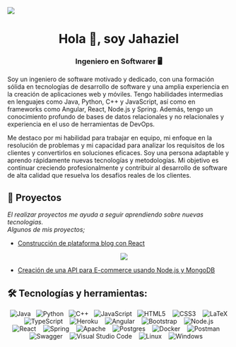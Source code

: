 <!-- ![](https://komarev.com/ghpvc/?username=jahazieljbh&color=blueviolet) -->
[![](https://hits.seeyoufarm.com/api/count/incr/badge.svg?url=https%3A%2F%2Fgithub.com%jahazieljbh&count_bg=%234A4B49&title_bg=%235E21A4&icon=&icon_color=%23E7E7E7&title=visits&edge_flat=true)](https://github.com/)

<h1 align="center">Hola 👋, soy Jahaziel</h1>
<h3 align="center">Ingeniero en Softwarer 🖥️</h3>

<!-- DESCRIPTION -->
Soy un ingeniero de software motivado y dedicado, con una formación sólida en tecnologías de desarrollo de software y una amplia experiencia en la creación de aplicaciones web y móviles. Tengo habilidades intermedias en lenguajes como Java, Python, C++ y JavaScript, así como en frameworks como Angular, React, Node.js y Spring. Además, tengo un conocimiento profundo de bases de datos relacionales y no relacionales y experiencia en el uso de herramientas de DevOps.

Me destaco por mi habilidad para trabajar en equipo, mi enfoque en la resolución de problemas y mi capacidad para analizar los requisitos de los clientes y convertirlos en soluciones eficaces. Soy una persona adaptable y aprendo rápidamente nuevas tecnologías y metodologías. Mi objetivo es continuar creciendo profesionalmente y contribuir al desarrollo de software de alta calidad que resuelva los desafíos reales de los clientes.

## 🚀 Proyectos
_El realizar proyectos me ayuda a seguir aprendiendo sobre nuevas tecnologias._</br>
_Algunos de mis proyectos;_

- [Construcción de plataforma blog con React](https://github.com/jahazielBH/MyBlogProject-React)
  <p align="center"> <img src="https://media.discordapp.net/attachments/1077747221640003681/1097668207533371474/Web_Blog_Project.png"> <p/>
- [Creación de una API para E-commerce usando Node.js y MongoDB](https://github.com/jahazieljbh/eCommerce-API/tree/dev)

## 🛠️ Tecnologías y herramientas:
<p align="center">
  <img src="https://img.shields.io/badge/Java-orange?style=for-the-badge&logo=java&logoColor=white" alt="Java" />&nbsp;&nbsp;
  <img src="https://img.shields.io/badge/Python-blue?style=for-the-badge&logo=python&logoColor=white" alt="Python" />&nbsp;&nbsp;
  <img src="https://img.shields.io/badge/C++-purple?style=for-the-badge&logo=cplusplus&logoColor=white" alt="C++" />&nbsp;&nbsp;
  <img src="https://img.shields.io/badge/JavaScript-yellow?style=for-the-badge&logo=javascript&logoColor=white" alt="JavaScript" />&nbsp;&nbsp;
  <img src="https://img.shields.io/badge/HTML5-red?style=for-the-badge&logo=html5&logoColor=white" alt="HTML5" /> &nbsp;&nbsp;
  <img src="https://img.shields.io/badge/css3-%231572B6.svg?style=for-the-badge&logo=css3&logoColor=white" alt="CSS3" /> &nbsp;&nbsp;
  <img src="https://img.shields.io/badge/latex-%23008080.svg?style=for-the-badge&logo=latex&logoColor=white" alt="LaTeX" /> &nbsp;&nbsp;
  <img src="https://img.shields.io/badge/typescript-%23007ACC.svg?style=for-the-badge&logo=typescript&logoColor=white" alt="TypeScript" /> &nbsp;&nbsp;
  <img src="https://img.shields.io/badge/heroku-%23430098.svg?style=for-the-badge&logo=heroku&logoColor=white" alt="Heroku" /> &nbsp;&nbsp;
  <img src="https://img.shields.io/badge/angular-%23DD0031.svg?style=for-the-badge&logo=angular&logoColor=white" alt="Angular" /> &nbsp;&nbsp;
  <img src="https://img.shields.io/badge/bootstrap-%23563D7C.svg?style=for-the-badge&logo=bootstrap&logoColor=white" alt="Bootstrap" /> &nbsp;&nbsp;
  <img src="https://img.shields.io/badge/node.js-6DA55F?style=for-the-badge&logo=node.js&logoColor=white" alt="Node.js" /> &nbsp;&nbsp;
  <img src="https://img.shields.io/badge/react-%2320232a.svg?style=for-the-badge&logo=react&logoColor=%2361DAFB" alt="React" /> &nbsp;&nbsp;
  <img src="https://img.shields.io/badge/spring-%236DB33F.svg?style=for-the-badge&logo=spring&logoColor=white" alt="Spring" /> &nbsp;&nbsp;
  <img src="https://img.shields.io/badge/apache-%23D42029.svg?style=for-the-badge&logo=apache&logoColor=white" alt="Apache" /> &nbsp;&nbsp;
  <img src="https://img.shields.io/badge/postgres-%23316192.svg?style=for-the-badge&logo=postgresql&logoColor=white" alt="Postgres" /> &nbsp;&nbsp;
  <img src="https://img.shields.io/badge/docker-%230db7ed.svg?style=for-the-badge&logo=docker&logoColor=white" alt="Docker" /> &nbsp;&nbsp;
  <img src="https://img.shields.io/badge/Postman-FF6C37?style=for-the-badge&logo=postman&logoColor=white" alt="Postman" /> &nbsp;&nbsp;
  <img src="https://img.shields.io/badge/-Swagger-%23Clojure?style=for-the-badge&logo=swagger&logoColor=white" alt="Swagger" /> &nbsp;&nbsp;
  <img src="https://img.shields.io/badge/Visual%20Studio%20Code-0078d7.svg?style=for-the-badge&logo=visual-studio-code&logoColor=white" alt="Visual Studio Code " /> &nbsp;&nbsp;
  <img src="https://img.shields.io/badge/Linux-FCC624?style=for-the-badge&logo=linux&logoColor=black" alt="Linux" /> &nbsp;&nbsp;
  <img src="https://img.shields.io/badge/Windows-0078D6?style=for-the-badge&logo=windows&logoColor=white" alt="Windows" /> &nbsp;&nbsp;
 </p>
